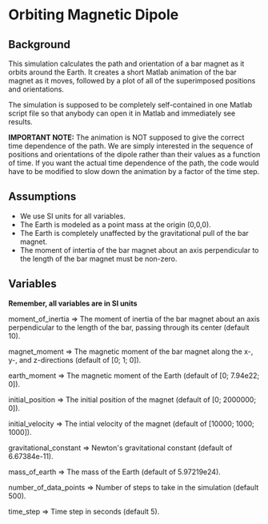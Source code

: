 Orbiting Magnetic Dipole
========================

Background
----------

This simulation calculates the path and orientation of a bar magnet as it orbits around the Earth. It creates a short Matlab animation of the bar magnet as it moves, followed by a plot of all of the superimposed positions and orientations.

The simulation is supposed to be completely self-contained in one Matlab script file so that anybody can open it in Matlab and immediately see results.

**IMPORTANT NOTE:** The animation is NOT supposed to give the correct time dependence of the path.  We are simply interested in the sequence of positions and orientations of the dipole rather than their values as a function of time.  If you want the actual time dependence of the path, the code would have to be modified to slow down the animation by a factor of the time step.


Assumptions
-----------

* We use SI units for all variables.
* The Earth is modeled as a point mass at the origin (0,0,0).
* The Earth is completely unaffected by the gravitational pull of the bar magnet.
* The moment of intertia of the bar magnet about an axis perpendicular to the length of the bar magnet must be non-zero.


Variables
---------

**Remember, all variables are in SI units**

moment\_of\_inertia => The moment of inertia of the bar magnet about an axis perpendicular to the length of the bar, passing through its center (default 10).

magnet\_moment => The magnetic moment of the bar magnet along the x-, y-, and z-directions (default of [0; 1; 0]).

earth\_moment => The magnetic moment of the Earth (default of [0; 7.94e22; 0]).

initial\_position => The initial position of the magnet (default of [0; 2000000; 0]).

initial\_velocity => The intial velocity of the magnet (default of [10000; 1000; 1000]).

gravitational\_constant => Newton's gravitational constant (default of 6.67384e-11).

mass\_of\_earth => The mass of the Earth (default of 5.97219e24).

number\_of\_data_points => Number of steps to take in the simulation (default 500).

time\_step => Time step in seconds (default 5).
